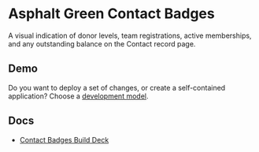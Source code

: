 # Asphalt Green Contact Badges

A visual indication of donor levels, team registrations, active memberships, and any outstanding balance on the Contact record page.

## Demo

Do you want to deploy a set of changes, or create a self-contained application? Choose a [development model](https://developer.salesforce.com/tools/vscode/en/user-guide/development-models).

## Docs

- [Contact Badges Build Deck](https://asphaltgreenues.sharepoint.com/:w:/s/IT/ESfL_L2IguVFrwBtUrWc9UYBBufk1c3zjcI2I3Q4KZIBfg?e=tgM3pM)

